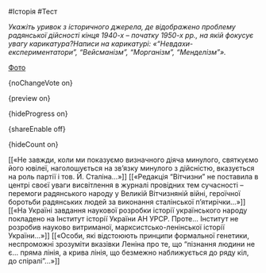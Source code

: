 #Історія #Тест

*Укажіть уривок з історичного джерела, де відображено проблему радянської дійсності кінця 1940-х – початку 1950-х рр., на якій фокусує увагу карикатура?Написи на карикатурі: «“Невдахи-експериментатори”, “Вейсманізм”, “Морганізм”, “Менделізм”».*

[Фото](https://zno.osvita.ua//doc/images/znotest/91/9184/13.jpg)

{noChangeVote on}

{preview on}

{hideProgress on}

{shareEnable off}

{hideCount on}

[[«Не завжди, коли ми показуємо визначного діяча минулого, святкуємо його ювілеї, наголошується на зв’язку минулого з дійсністю, вказується на роль партії і тов. Й. Сталіна…»]]
[[«Редакція “Вітчизни” не поставила в центрі своєї уваги висвітлення в журналі провідних тем сучасності – перемоги радянського народу у Великій Вітчизняній війні, героїчної боротьби радянських людей за виконання сталінської п’ятирічки…»]]
[[«На Україні завдання наукової розробки історії українського народу покладено на Інститут історії України АН УРСР. Проте... Інститут не розробив науково витриманої, марксистсько-ленінської історії України...»]]
[[«Особи, які відстоюють принципи формальної генетики, неспроможні зрозуміти вказівки Леніна про те, що “пізнання людини не є... пряма лінія, а крива лінія, що безмежно наближується до ряду кіл, до спіралі”...»]]
